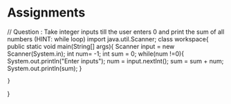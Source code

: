 # Assignments
// Question : Take integer inputs till the user enters 0 and print the sum of all numbers (HINT: while loop)
import java.util.Scanner;
class workspace{
    public static void main(String[] args){
        Scanner input = new Scanner(System.in);
        int num= -1;
        int sum = 0;
        while(num !=0){
            System.out.println("Enter inputs");
            num = input.nextInt();
            sum = sum + num;
            System.out.println(sum);
        }

    }
}
